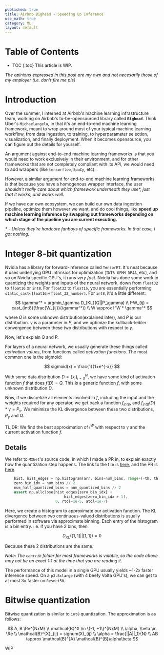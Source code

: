 ```yaml
---
published: true
title: Airbnb Bighead - Speeding Up Inference
use_math: true
category: ML
layout: default
---
```


# Table of Contents

* TOC
{:toc}
This article is WIP.

_The opinions expressed in this post are my own and not necesarily those of my employer (i.e. don't fire me pls)_

# Introduction

Over the summer, I interned at Airbnb's machine learning infrastructure team, working on Airbnb's to-be-opensourced library called **`Bighead`**. Think Uber's `Michaelangelo`, in that it's an end-to-end machine learning framework, meant to wrap around most of your typical machine learning workflow, from data ingestion, to training, to hyperparameter selection, visualization, and finally deployment. When it becomes opensource, you can figure out the details for yourself.

An argument against end-to-end machine learning frameworks is that you would need to work exclusively in their environment, and for other frameworks that are not completely compliant with its API, we would need to add wrappers (like `tensorflow`, `SpaCy`, etc). 

However, a similar argument for end-to-end machine learning frameworks is that because you have a homogenous wrapper interface, the user _shouldn't really care about which framework underneath they use*, just that it works, and works well._

If we have our own ecosystem, we can build our own data ingestion pipeline, optimize them however we want, and do cool things, like **speed up machine learning inference by swapping out frameworks depending on which stage of the pipeline you are current executing.**

_* - Unless they're hardcore fanboys of specific frameworks. In that case, I got nothing._ 

# Integer 8-bit quantization

Nvidia has a library for forward-inference called `TensorRT`. It's neat because it uses underlying GPU intrinsics for optimization (`INT8 GEMM DP4A`, etc), and so on Nvidia specific GPU's, it runs _very fast_. Nvidia has done some work in quantizing the weights and inputs of the neural network, down from `float32` to `float16` or `int8`. For `float32` to `float16`, you are essentially performing `static_cast<float16>(float_32_number)`. For `int8`, it's a little different:

$$
\gamma^* = argmin_\gamma D_{KL}(Q||P_\gamma) \\
I^W_{ij} = cast_{int8}(\frac{W_{ij}}{\gamma^*}) \\
W \approx I^W * \gamma^*
$$

where $Q$ is some unknown distribution(explained later), and $P$ is our distribution. $\gamma$ is a parameter in $P$, and we optimize the kullback-leibler convergence between these two distributions with respect to $\gamma$. 

Now, let's explain Q and P.

For layers of a neural network, we usually generate these things called _activation values_, from functions called _activation functions_. The most common one is the sigmoid:

$$
sigmoid(x) = \frac{1}{1+e^{-x}}
$$

With some data distribution $D = \{x_i\}_{i=0}^N$, we have some kind of activation function $f$ that does $f(D) = Q$. This is a generic function $f$, with some unknown distribution $D$. 

Now, if we discretize all elements involved in $f$, including the input and the weights required for any operator, we get back a function $f_{int8}$, and $f_{int8}(D) * \gamma = P_\gamma$. We minimize the KL divergence between these two distributions, $P_\gamma$ and $Q$.

TL;DR: We find the best approximation of $I^W$ with respect to $\gamma$ and the current activation function $f$.

## Details

We refer to `MXNet`'s source code, in which I made a PR in, to explain exactly how the quantization step happens. The link to the file is [here](https://github.com/apache/incubator-mxnet/blob/master/python/mxnet/contrib/quantization.py), and the PR is [here](https://github.com/apache/incubator-mxnet/pull/11833).

```python
    hist, hist_edges = np.histogram(arr, bins=num_bins, range=(-th, th))
    zero_bin_idx = num_bins // 2
    num_half_quantized_bins = num_quantized_bins // 2
    assert np.allclose(hist_edges[zero_bin_idx] + 
                           hist_edges[zero_bin_idx + 1],
                       0, rtol=1e-5, atol=1e-7)
```

Here, we create a histogram to approximate our activation function. The KL divergence between two continuous-valued distributions is usually performed in software via approximate binning. Each entry of the histogram is a bin entry. i.e. If you have 2 bins, then:

$$
D_{KL}([1,1]||[1,1]) = 0
$$

Because these 2 distributions are the same.

_Note: The `contrib` folder for most frameworks is volatile, so the code above may not be an exact 1:1 at the time that you are reading it._

The performance of this model in a single GPU usually yields ~1-2x faster inference speed. On a `p3.8xlarge` (with 4 beefy Volta GPU's), we can get to at most 3x faster on `Resnet50`.

# Bitwise quantization

Bitwise quantization is similar to `int8` quantization. The approximation is as follows:

$$
A, B \Re^{NxM} \\
\mathcal{B}^X \in \{-1, +1\}^{NxM} \\
\alpha, \beta \in \Re \\
\mathcal{B}^{X}_{ij} = signum(X)_{ij} \\
\alpha = \frac{||A||_1}{N} \\
AB \approx \mathcal{B}^{A} \mathcal{B}^{B}\alpha\beta
$$

WIP